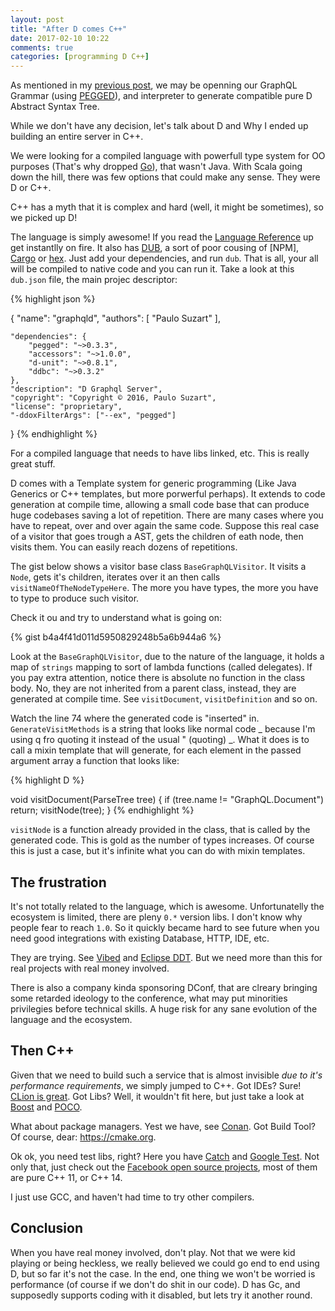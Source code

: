 ```yaml
---
layout: post
title: "After D comes C++"
date: 2017-02-10 10:22
comments: true
categories: [programming D C++]
---
```


As mentioned in my [previous post](http://paulosuzart.github.io/blog/2017/02/10/languages-and-counting/), we may be openning our GraphQL Grammar (using [PEGGED](https://github.com/PhilippeSigaud/Pegged)), and interpreter to generate compatible pure D Abstract Syntax Tree.

While we don't have any decision, let's talk about D and Why I ended up building an entire server in C++.

We were looking for a compiled language with powerfull type system for OO purposes (That's why dropped [Go](https://golang.org/)), that wasn't Java. With Scala going down the hill, there was few options that could make any sense. They were D or C++. 

C++ has a myth that it is complex and hard (well, it might be sometimes), so we picked up D!

The language is simply awesome! If you read the [Language Reference](https://dlang.org/spec/spec.html) up get instantlly on fire. It also has [DUB](https://code.dlang.org/), a sort of poor cousing of [NPM], [Cargo](https://crates.io/) or [hex](https://hex.pm/). Just add your dependencies, and run `dub`. That is all, your all will be compiled to native code and you can run it. Take a look at this `dub.json` file, the main projec descriptor:

{% highlight json %}

{
	"name": "graphqld",
	"authors": [
		"Paulo Suzart"
	],
	
	"dependencies": {
		"pegged": "~>0.3.3",
		"accessors": "~>1.0.0",
		"d-unit": "~>0.8.1",
		"ddbc": "~>0.3.2"
	},
	"description": "D Graphql Server",
	"copyright": "Copyright © 2016, Paulo Suzart",
	"license": "proprietary",
	"-ddoxFilterArgs": ["--ex", "pegged"]
}
{% endhighlight %}




For a compiled language that needs to have libs linked, etc. This is really great stuff.

D comes with a Template system for generic programming (Like Java Generics or C++ templates, but more porwerful perhaps). It extends to code generation at compile time, allowing a small code base that can produce huge codebases saving a lot of repetition. There are many cases where you have to repeat, over and over again the same code. Suppose this real case of a visitor that goes trough a AST, gets the children of eath node, then visits them. You can easily reach dozens of repetitions.

The gist below shows a visitor base class `BaseGraphQLVisitor`. It visits a `Node`, gets it's children, iterates over it an then calls `visitNameOfTheNodeTypeHere`. The more you have types, the more you have to type to produce such visitor.

Check it ou and try to understand what is going on:

{% gist b4a4f41d011d5950829248b5a6b944a6 %}

Look at the `BaseGraphQLVisitor`, due to the nature of the language, it holds  a map of `strings` mapping to sort of lambda functions (called delegates). If you pay extra attention, notice there is absolute no function in the class body. No, they are not inherited from a parent class, instead, they are generated at compile time. See `visitDocument`, `visitDefinition` and so on.

Watch the line 74 where the generated code is "inserted" in. `GenerateVisitMethods` is a string that looks like normal code _ because I'm using q fro quoting it instead of the usual " (quoting) _. What it does is to call a mixin template that will generate, for each element in the passed argument array a function that looks like:

{% highlight D %}

void visitDocument(ParseTree tree) {
	if (tree.name != "GraphQL.Document")
		return;
	visitNode(tree);
}
{% endhighlight %}


`visitNode` is a function already provided in the class, that is called by the generated code. This is gold as the number of types increases. Of course this is just a case, but it's infinite what you can do with mixin templates.

The frustration
---

It's not totally related to the language, which is awesome. Unfortunatelly the ecosystem is limited, there are pleny `0.*` version libs. I don't know why people fear to reach `1.0`. So it quickly became hard to see future when you need good integrations with existing Database, HTTP, IDE, etc.

They are trying. See [Vibed](https://vibed.org/) and [Eclipse DDT](https://github.com/DDT-IDE/DDT). But we need more than this for real projects with real money involved.

There is also a company kinda sponsoring DConf, that are clreary bringing some retarded ideology to the conference, what may put minorities privilegies before technical skills. A huge risk for any sane evolution of the language and the ecosystem.

Then C++
---

Given that we need to build such a service that is almost invisible _due to it's performance requirements_, we simply jumped to C++. Got IDEs? Sure! [CLion is great](https://www.jetbrains.com/clion/). Got Libs? Well, it wouldn't fit here, but just take a look at [Boost](http://www.boost.org/) and [POCO](https://pocoproject.org).

What about package managers. Yest we have, see [Conan](https://www.conan.io/). Got Build Tool? Of course, dear: https://cmake.org.

Ok ok, you need test libs, right? Here you have [Catch](https://github.com/philsquared/Catch) and [Google Test](https://github.com/google/googletest). Not only that, just check out the [Facebook open source projects](https://code.facebook.com/), most of them are pure C++ 11, or C++ 14.

I just use GCC, and haven't had time to try other compilers.

Conclusion
---

When you have real money involved, don't play. Not that we were kid playing or being heckless, we really believed we could go end to end using D, but so far it's not the case. In the end, one thing we won't be worried is performance (of course if we don't do shit in our code). D has Gc, and supposedly supports coding with it disabled, but lets try it another round.






